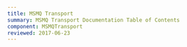 ```yaml
---
title: MSMQ Transport
summary: MSMQ Transport Documentation Table of Contents
component: MSMQTransport
reviewed: 2017-06-23
---
```

